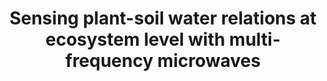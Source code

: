 ---
title: 'Sensing plant-soil water relations at ecosystem level with multi-frequency microwaves'
logo: 'MIT-Inditex-logo.png'
pi: 'D. Entekhabi'
uvpi: 'M. Piles'
years: '2025-2027'
website: 'https://cis.mit.edu/opportunities/seed-funding/available-funds/gsf-spain'
funding_source: 'MIT-Spain INDITEX Circularity Seed Fund'
role: ''
project_type: ''
partners: [MIT]
weight: 1
---